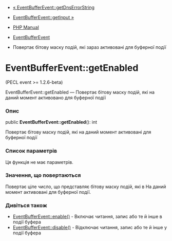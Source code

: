 - [« EventBufferEvent::getDnsErrorString](eventbufferevent.getdnserrorstring.md)
- [EventBufferEvent::getInput »](eventbufferevent.getinput.md)

- [PHP Manual](index.md)
- [EventBufferEvent](class.eventbufferevent.md)
- Повертає бітову маску подій, які зараз
активовані для буферної події

# EventBufferEvent::getEnabled

(PECL event \>= 1.2.6-beta)

EventBufferEvent::getEnabled — Повертає бітову маску подій, які
на даний момент активовано для буферної події

### Опис

public **EventBufferEvent::getEnabled**(): int

Повертає бітову маску подій, які на даний момент активовані
для буферної події

### Список параметрів

Ця функція не має параметрів.

### Значення, що повертаються

Повертає ціле число, що представляє бітову маску подій, які в
На даний момент активовані для буферної події.

### Дивіться також

- [EventBufferEvent::enable()](eventbufferevent.enable.md) -
Включає читання, запис або те й інше в події буфера
- [EventBufferEvent::disable()](eventbufferevent.disable.md) -
Відключає читання, запис або те й інше у події буфера
